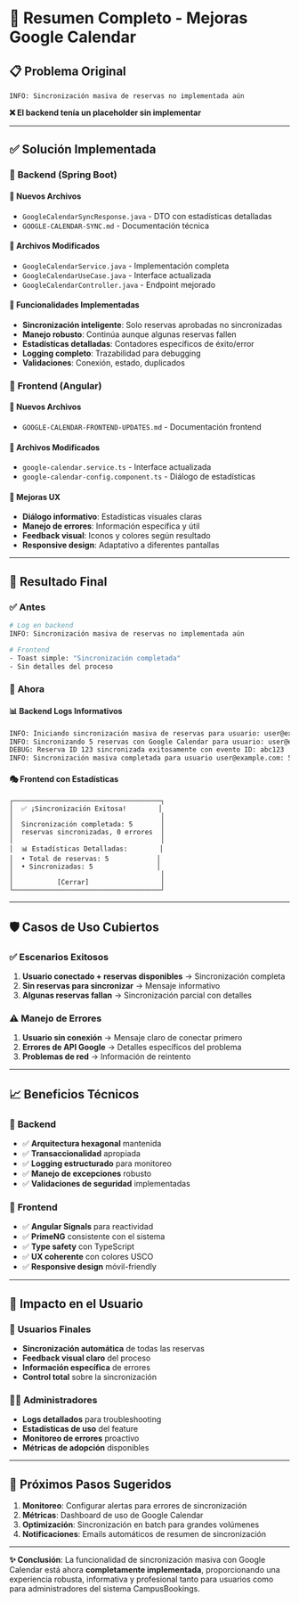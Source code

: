 # 🎉 Resumen Completo - Mejoras Google Calendar

## 📋 **Problema Original**
```
INFO: Sincronización masiva de reservas no implementada aún
```
**❌ El backend tenía un placeholder sin implementar**

---

## ✅ **Solución Implementada**

### 🔧 **Backend (Spring Boot)**

#### 📝 **Nuevos Archivos**
- `GoogleCalendarSyncResponse.java` - DTO con estadísticas detalladas
- `GOOGLE-CALENDAR-SYNC.md` - Documentación técnica

#### 🔄 **Archivos Modificados**
- `GoogleCalendarService.java` - Implementación completa
- `GoogleCalendarUseCase.java` - Interface actualizada  
- `GoogleCalendarController.java` - Endpoint mejorado

#### 🚀 **Funcionalidades Implementadas**
- **Sincronización inteligente**: Solo reservas aprobadas no sincronizadas
- **Manejo robusto**: Continúa aunque algunas reservas fallen
- **Estadísticas detalladas**: Contadores específicos de éxito/error
- **Logging completo**: Trazabilidad para debugging
- **Validaciones**: Conexión, estado, duplicados

### 🎨 **Frontend (Angular)**

#### 📝 **Nuevos Archivos**
- `GOOGLE-CALENDAR-FRONTEND-UPDATES.md` - Documentación frontend

#### 🔄 **Archivos Modificados**
- `google-calendar.service.ts` - Interface actualizada
- `google-calendar-config.component.ts` - Diálogo de estadísticas

#### 🎯 **Mejoras UX**
- **Diálogo informativo**: Estadísticas visuales claras
- **Manejo de errores**: Información específica y útil
- **Feedback visual**: Iconos y colores según resultado
- **Responsive design**: Adaptativo a diferentes pantallas

---

## 🎯 **Resultado Final**

### ✅ **Antes**
```bash
# Log en backend
INFO: Sincronización masiva de reservas no implementada aún

# Frontend
- Toast simple: "Sincronización completada"
- Sin detalles del proceso
```

### 🚀 **Ahora**

#### 📊 **Backend Logs Informativos**
```bash
INFO: Iniciando sincronización masiva de reservas para usuario: user@example.com
INFO: Sincronizando 5 reservas con Google Calendar para usuario: user@example.com
DEBUG: Reserva ID 123 sincronizada exitosamente con evento ID: abc123
INFO: Sincronización masiva completada para usuario user@example.com: 5 reservas sincronizadas, 0 errores
```

#### 🎭 **Frontend con Estadísticas**
```
┌─────────────────────────────────────┐
│  ✅ ¡Sincronización Exitosa!        │
│                                     │
│  Sincronización completada: 5       │
│  reservas sincronizadas, 0 errores  │
│                                     │
│  📊 Estadísticas Detalladas:        │
│  • Total de reservas: 5            │
│  • Sincronizadas: 5                │
│                                     │
│           [Cerrar]                  │
└─────────────────────────────────────┘
```

---

## 🛡️ **Casos de Uso Cubiertos**

### ✅ **Escenarios Exitosos**
1. **Usuario conectado + reservas disponibles** → Sincronización completa
2. **Sin reservas para sincronizar** → Mensaje informativo
3. **Algunas reservas fallan** → Sincronización parcial con detalles

### ⚠️ **Manejo de Errores**
1. **Usuario sin conexión** → Mensaje claro de conectar primero
2. **Errores de API Google** → Detalles específicos del problema
3. **Problemas de red** → Información de reintento

---

## 📈 **Beneficios Técnicos**

### 🔧 **Backend**
- ✅ **Arquitectura hexagonal** mantenida
- ✅ **Transaccionalidad** apropiada
- ✅ **Logging estructurado** para monitoreo
- ✅ **Manejo de excepciones** robusto
- ✅ **Validaciones de seguridad** implementadas

### 🎨 **Frontend**
- ✅ **Angular Signals** para reactividad
- ✅ **PrimeNG** consistente con el sistema
- ✅ **Type safety** con TypeScript
- ✅ **UX coherente** con colores USCO
- ✅ **Responsive design** móvil-friendly

---

## 🎯 **Impacto en el Usuario**

### 👥 **Usuarios Finales**
- **Sincronización automática** de todas las reservas
- **Feedback visual claro** del proceso
- **Información específica** de errores
- **Control total** sobre la sincronización

### 👨‍💼 **Administradores**
- **Logs detallados** para troubleshooting
- **Estadísticas de uso** del feature
- **Monitoreo de errores** proactivo
- **Métricas de adopción** disponibles

---

## 🚀 **Próximos Pasos Sugeridos**

1. **Monitoreo**: Configurar alertas para errores de sincronización
2. **Métricas**: Dashboard de uso de Google Calendar
3. **Optimización**: Sincronización en batch para grandes volúmenes
4. **Notificaciones**: Emails automáticos de resumen de sincronización

---

**✨ Conclusión**: La funcionalidad de sincronización masiva con Google Calendar está ahora **completamente implementada**, proporcionando una experiencia robusta, informativa y profesional tanto para usuarios como para administradores del sistema CampusBookings.
